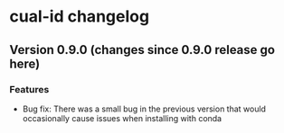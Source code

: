 # cual-id changelog

## Version 0.9.0 (changes since 0.9.0 release go here)

### Features
* Bug fix: There was a small bug in the previous version that would occasionally cause issues when installing with conda

